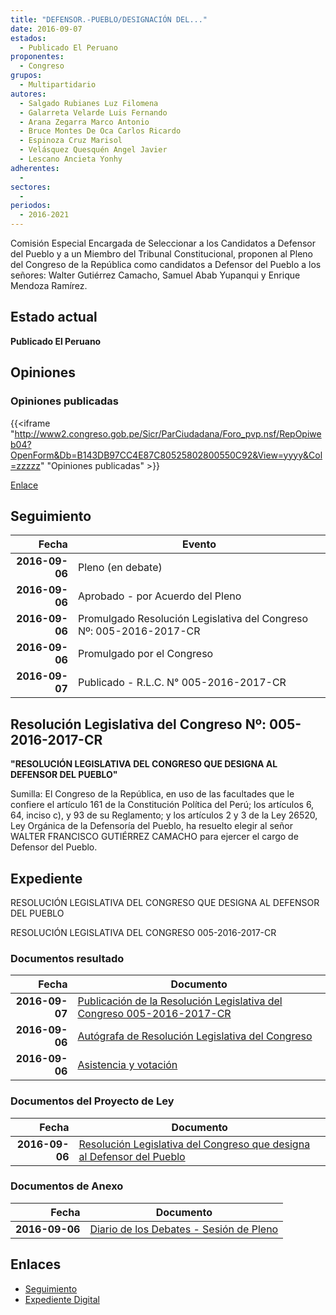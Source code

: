 ```yaml
---
title: "DEFENSOR.-PUEBLO/DESIGNACIÓN DEL..."
date: 2016-09-07
estados: 
  - Publicado El Peruano
proponentes: 
  - Congreso
grupos: 
  - Multipartidario
autores: 
  - Salgado Rubianes Luz Filomena
  - Galarreta Velarde Luis Fernando
  - Arana Zegarra Marco Antonio
  - Bruce Montes De Oca Carlos Ricardo
  - Espinoza Cruz Marisol
  - Velásquez Quesquén Angel Javier
  - Lescano Ancieta Yonhy
adherentes: 
  - 
sectores: 
  - 
periodos: 
  - 2016-2021
---
```


Comisión Especial Encargada de Seleccionar a los Candidatos a Defensor del Pueblo y a un Miembro del Tribunal Constitucional, proponen al Pleno del Congreso de la República como candidatos a Defensor del Pueblo a los señores: Walter Gutiérrez Camacho, Samuel Abab Yupanqui y Enrique Mendoza Ramírez.


## Estado actual

**Publicado El Peruano**

## Opiniones

### Opiniones publicadas

{{<iframe "http://www2.congreso.gob.pe/Sicr/ParCiudadana/Foro_pvp.nsf/RepOpiweb04?OpenForm&Db=B143DB97CC4E87C80525802800550C92&View=yyyy&Col=zzzzz" "Opiniones publicadas" >}}

[Enlace](http://www2.congreso.gob.pe/Sicr/ParCiudadana/Foro_pvp.nsf/RepOpiweb04?OpenForm&Db=B143DB97CC4E87C80525802800550C92&View=yyyy&Col=zzzzz)

## Seguimiento

| Fecha | Evento |
|------:|--------|
| **2016-09-06** | Pleno (en debate)|
| **2016-09-06** | Aprobado - por Acuerdo del Pleno|
| **2016-09-06** | Promulgado Resolución Legislativa del Congreso Nº: 005-2016-2017-CR|
| **2016-09-06** | Promulgado por el Congreso|
| **2016-09-07** | Publicado - R.L.C. N° 005-2016-2017-CR|

## Resolución Legislativa del Congreso Nº: 005-2016-2017-CR

**"RESOLUCIÓN LEGISLATIVA DEL CONGRESO QUE DESIGNA AL DEFENSOR DEL PUEBLO"**

Sumilla: El Congreso de la República, en uso de las facultades que le confiere el artículo 161 de la Constitución Política del Perú; los artículos 6, 64, inciso c), y 93 de su Reglamento; y los artículos 2 y 3 de la Ley 26520, Ley Orgánica de la Defensoría del Pueblo, ha resuelto elegir al señor WALTER FRANCISCO GUTIÉRREZ CAMACHO para ejercer el cargo de Defensor del Pueblo.


## Expediente

RESOLUCIÓN LEGISLATIVA DEL CONGRESO QUE DESIGNA AL DEFENSOR DEL PUEBLO

RESOLUCIÓN LEGISLATIVA DEL CONGRESO 005-2016-2017-CR


### Documentos resultado

| Fecha | Documento |
|------:|--------|
| **2016-09-07** | [Publicación de la Resolución Legislativa del Congreso 005-2016-2017-CR](http://www.leyes.congreso.gob.pe/Documentos/2016_2021/Resolucion_Legislativa_del_Congreso/RLG-005-2016-2017-CR.pdf) |
| **2016-09-06** | [Autógrafa de Resolución Legislativa del Congreso](http://www.leyes.congreso.gob.pe/Documentos/2016_2021/Autografas/Resolucion_Legislativa_del_Congreso/AU0021520160906.pdf) |
| **2016-09-06** | [Asistencia y votación](http://www.leyes.congreso.gob.pe/Documentos/2016_2021/Asistencia_y_Votacion/Proyectos_de_Ley/AV0021520160906.pdf) |

### Documentos del Proyecto de Ley

| Fecha | Documento |
|------:|--------|
| **2016-09-06** | [Resolución Legislativa del Congreso que designa al Defensor del Pueblo](http://www.leyes.congreso.gob.pe/Documentos/2016_2021/Proyectos_de_Ley_y_de_Resoluciones_Legislativas/PL0021520160906.pdf) |

### Documentos de Anexo

| Fecha | Documento |
|------:|--------|
| **2016-09-06** | [Diario de los Debates - Sesión de Pleno](http://www2.congreso.gob.pe/Sicr/DiarioDebates/Publicad.nsf/SesionesPleno/05256D6E0073DFE90525802600634E48/$FILE/PLO-2016-8.pdf) |

## Enlaces 

- [Seguimiento](http://www2.congreso.gob.pe/Sicr/TraDocEstProc/CLProLey2016.nsf/f7fff46988ca05b1052578e100829cc7/48cb6653cbae2cbd052580270082d9d4?OpenDocument)
- [Expediente Digital](http://www2.congreso.gob.pehttp://www2.congreso.gob.pe/Sicr/TraDocEstProc/CLProLey2016.nsf/f7fff46988ca05b1052578e100829cc7/48cb6653cbae2cbd052580270082d9d4?OpenDocument&Click=05257FB7005EB655.eb71d0cf91d8294e05256cdf006b5706/$Body/0.1C6C)

